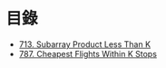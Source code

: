 # 目錄

- [713. Subarray Product Less Than K](./713.%20Subarray%20Product%20Less%20Than%20K.md)
- [787. Cheapest Flights Within K Stops](./787.%20Cheapest%20Flights%20Within%20K%20Stops.md)

